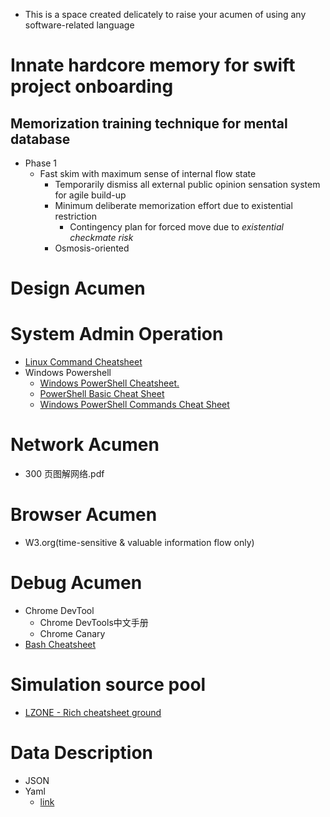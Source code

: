 - This is a space created delicately to raise your acumen of using any software-related language

# Innate hardcore memory for swift project onboarding
## Memorization training technique for mental database
- Phase 1
  - Fast skim with maximum sense of internal flow state
    - Temporarily dismiss all external public opinion sensation system for agile build-up
    - Minimum deliberate memorization effort due to existential restriction
      - Contingency plan for forced move due to *existential checkmate risk*
    - Osmosis-oriented

# Design Acumen

# System Admin Operation
- [Linux Command Cheatsheet](https://cheatography.com/davechild/cheat-sheets/linux-command-line/)
- Windows Powershell
  - [Windows PowerShell Cheatsheet.](https://www.theochem.ru.nl/~pwormer/teachmat/PS_cheat_sheet.html)
  - [PowerShell Basic Cheat Sheet](http://ramblingcookiemonster.github.io/images/Cheat-Sheets/powershell-basic-cheat-sheet2.pdf)
  - [Windows PowerShell Commands Cheat Sheet](https://www.comparitech.com/net-admin/powershell-cheat-sheet/)
# Network Acumen
- 300 页图解网络.pdf

# Browser Acumen
- W3.org(time-sensitive & valuable information flow only)

# Debug Acumen
- Chrome DevTool
  - Chrome DevTools中文手册
  - Chrome Canary
- [Bash Cheatsheet](https://devhints.io/bash)
# Simulation source pool
- [LZONE - Rich cheatsheet ground](https://lzone.de/)

# Data Description
- JSON
- Yaml
  - [link](https://lzone.de/cheat-sheet/YAML)